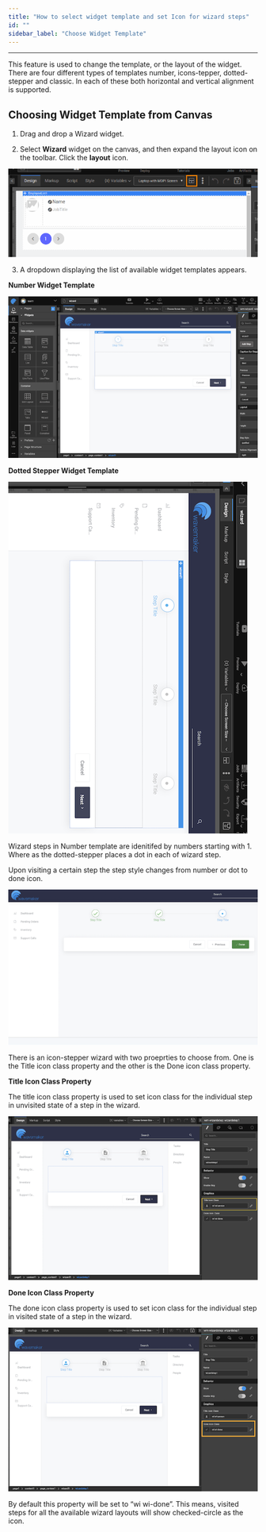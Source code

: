 ```yaml
---
title: "How to select widget template and set Icon for wizard steps"
id: ""
sidebar_label: "Choose Widget Template"
---
```

---

This feature is used to change the template, or the layout of the widget. There are four different types of templates number, icons-tepper, dotted-stepper and classic. In each of these both horizontal and vertical alignment is supported.

## Choosing Widget Template from Canvas

1. Drag and drop a Wizard widget.

2. Select **Wizard** widget on the canvas, and then expand the layout icon on the toolbar. Click the **layout** icon.

![widget template icon on toolbar](/learn/assets/widget-template-icon.png)

3. A dropdown displaying the list of available widget templates appears. 

**Number Widget Template**

![Number template for wizard](/learn/assets/number_wizard.png)

 **Dotted Stepper Widget Template**

![Dotted Stepper template for wizard](/learn/assets/dotted_stepper_wizard.png)

Wizard steps in Number template are idenitifed by numbers starting with 1. Where as the dotted-stepper places a dot in each of wizard step. 

Upon visiting a certain step the step style changes from number or dot to done icon.

![Done State for wizard](/learn/assets/done_state_wizard.png)

There is an icon-stepper wizard with two proeprties to choose from. One is the Title icon class property and the other is the Done icon class property. 

 **Title Icon Class Property**

 The title icon class property is  used to set icon class for the individual step in unvisited state of a step in the wizard.

 ![Title Icon Class Property for wizard](/learn/assets/title-icon-class.png)

  **Done Icon Class Property**

 The done icon class property is used to set icon class for the individual step in visited state of a step in the wizard.

 ![Title Icon Class Property for wizard](/learn/assets/done-icon-class.png)

 By default this property will be set to “wi wi-done”. This means, visited steps for all the available wizard layouts will show checked-circle as the icon.

